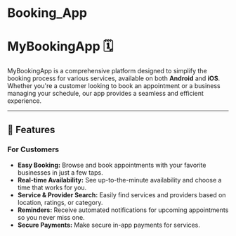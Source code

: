 # Booking_App

# MyBookingApp 🗓️

MyBookingApp is a comprehensive platform designed to simplify the booking process for various services, available on both **Android** and **iOS**. Whether you're a customer looking to book an appointment or a business managing your schedule, our app provides a seamless and efficient experience.

***

## 🌟 Features

### For Customers
* **Easy Booking:** Browse and book appointments with your favorite businesses in just a few taps.
* **Real-time Availability:** See up-to-the-minute availability and choose a time that works for you.
* **Service & Provider Search:** Easily find services and providers based on location, ratings, or category.
* **Reminders:** Receive automated notifications for upcoming appointments so you never miss one.
* **Secure Payments:** Make secure in-app payments for services. 